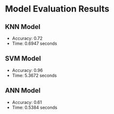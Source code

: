 # Model Evaluation Results
## KNN Model
- Accuracy: 0.72
- Time: 0.6947 seconds

## SVM Model
- Accuracy: 0.96
- Time: 5.3672 seconds

## ANN Model
- Accuracy: 0.61
- Time: 0.5384 seconds
